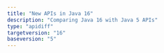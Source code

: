 ```yaml
---
title: "New APIs in Java 16"
description: "Comparing Java 16 with Java 5 APIs"
type: "apidiff"
targetversion: "16"
baseversion: "5"
---
```

